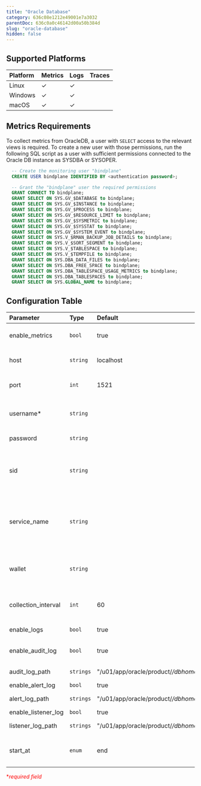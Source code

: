 ```yaml
---
title: "Oracle Database"
category: 636c08e1212e49001e7a3032
parentDoc: 636c0a0c46142d00a50b384d
slug: "oracle-database"
hidden: false
---
```

## Supported Platforms

| Platform | Metrics | Logs | Traces |
| :------- | :------ | :--- | :----- |
| Linux    | ✓       | ✓    |        |
| Windows  | ✓       | ✓    |        |
| macOS    | ✓       | ✓    |        |

## Metrics Requirements

To collect metrics from OracleDB, a user with `SELECT` access to the relevant views is required. To create a new user with those permissions, run the following SQL script as a user with sufficient permissions connected to the Oracle DB instance as SYSDBA or SYSOPER.

```sql
  -- Create the monitoring user "bindplane"
  CREATE USER bindplane IDENTIFIED BY <authentication password>;

  -- Grant the "bindplane" user the required permissions
  GRANT CONNECT TO bindplane;
  GRANT SELECT ON SYS.GV_$DATABASE to bindplane;
  GRANT SELECT ON SYS.GV_$INSTANCE to bindplane;
  GRANT SELECT ON SYS.GV_$PROCESS to bindplane;
  GRANT SELECT ON SYS.GV_$RESOURCE_LIMIT to bindplane;
  GRANT SELECT ON SYS.GV_$SYSMETRIC to bindplane;
  GRANT SELECT ON SYS.GV_$SYSSTAT to bindplane;
  GRANT SELECT ON SYS.GV_$SYSTEM_EVENT to bindplane;
  GRANT SELECT ON SYS.V_$RMAN_BACKUP_JOB_DETAILS to bindplane;
  GRANT SELECT ON SYS.V_$SORT_SEGMENT to bindplane;
  GRANT SELECT ON SYS.V_$TABLESPACE to bindplane;
  GRANT SELECT ON SYS.V_$TEMPFILE to bindplane;
  GRANT SELECT ON SYS.DBA_DATA_FILES to bindplane;
  GRANT SELECT ON SYS.DBA_FREE_SPACE to bindplane;
  GRANT SELECT ON SYS.DBA_TABLESPACE_USAGE_METRICS to bindplane;
  GRANT SELECT ON SYS.DBA_TABLESPACES to bindplane;
  GRANT SELECT ON SYS.GLOBAL_NAME to bindplane;
```

## Configuration Table

| Parameter           | Type      | Default                                                                    | Description                                                                    |
| :------------------ | :-------- | :------------------------------------------------------------------------- | :----------------------------------------------------------------------------- |
| enable_metrics      | `bool`    | true                                                                       | Enable to collect metrics.                                                     |
| host                | `string`  | localhost                                                                  | Host to scrape metrics from.                                                   |
| port                | `int`     | 1521                                                                       | Port of host to scrape metrics from.                                           |
| username*           | `string`  |                                                                            | Database user to run metric queries with.                                      |
| password            | `string`  |                                                                            | Password for user.                                                             |
| sid                 | `string`  |                                                                            | Site Identifier. One or both of sid or service_name must be specified.         |
| service_name        | `string`  |                                                                            | OracleDB Service Name. One or both of sid or service_name must be specified.   |
| wallet              | `string`  |                                                                            | OracleDB Wallet file location (must be URL encoded).                           |
| collection_interval | `int`     | 60                                                                         | How often (seconds) to scrape for metrics.                                     |
| enable_logs         | `bool`    | true                                                                       | Enable to collect logs.                                                        |
| enable_audit_log    | `bool`    | true                                                                       | Enable to collect audit logs.                                                  |
| audit_log_path      | `strings` | "/u01/app/oracle/product/_/dbhome_1/admin/_/adump/\*.aud"                  | File paths to audit logs.                                                      |
| enable_alert_log    | `bool`    | true                                                                       |                                                                                |
| alert_log_path      | `strings` | "/u01/app/oracle/product/_/dbhome_1/diag/rdbms/_/\_/trace/alert\_\_.log"   | File paths to alert logs.                                                      |
| enable_listener_log | `bool`    | true                                                                       |                                                                                |
| listener_log_path   | `strings` | "/u01/app/oracle/product/_/dbhome_1/diag/tnslsnr/_/listener/alert/log.xml" | File paths to listener logs.                                                   |
| start_at            | `enum`    | end                                                                        | Start reading file from 'beginning' or 'end'.                                  |

<span style="color:red">\*_required field_</span>

